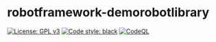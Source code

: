 # robotframework-demorobotlibrary
[![License: GPL v3](https://img.shields.io/badge/License-GPLv3-blue.svg)](https://www.gnu.org/licenses/gpl-3.0) [![Code style: black](https://img.shields.io/badge/code%20style-black-000000.svg)](https://github.com/psf/black) [![CodeQL](https://github.com/joergschultzelutter/robotframework-demorobotlibrary/actions/workflows/codeql.yml/badge.svg)](https://github.com/joergschultzelutter/robotframework-demorobotlibrary/actions/workflows/codeql.yml)
